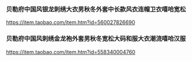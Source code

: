 ### 贝勒府中国风银龙刺绣大衣男秋冬外套中长款风衣连帽卫衣嘻哈宽松
https://item.taobao.com/item.htm?id=560027826690

### 贝勒府中国风刺绣金龙袍外套男秋冬宽松大码和服大衣潮流嘻哈汉服
https://item.taobao.com/item.htm?id=558340004760
